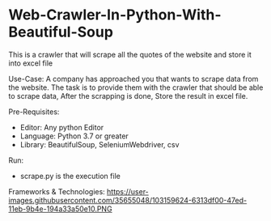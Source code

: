 # Web-Crawler-In-Python-With-Beautiful-Soup
This is a crawler that will scrape all the quotes of the website and store it into excel file

Use-Case:
A company has approached you that wants to scrape data from the website. The task is to provide them with the crawler that should be able to scrape data, After the scrapping is done, Store the result in excel file.

Pre-Requisites:
* Editor: Any python Editor
* Language: Python 3.7 or greater
* Library: BeautifulSoup, SeleniumWebdriver, csv

Run:
* scrape.py is the execution file

Frameworks & Technologies:
https://user-images.githubusercontent.com/35655048/103159624-6313df00-47ed-11eb-9b4e-194a33a50e10.PNG
